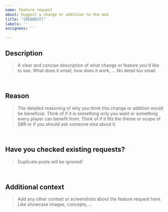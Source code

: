 ```yaml
---
name: Feature request
about: Suggest a change or addition to the mod
title: "[REQUEST]"
labels: ''
assignees: ''

---
```


## Description
> A clear and concise description of what change or feature you'd like to see. What does it entail, how does it work, ... No detail too small.

<br>

## Reason
> The detailed reasoning of why you think this change or addition would be beneficial. Think of if it is something only *you* want or something every player can benefit from. Think of if it fits the theme or scope of SBR or if you should ask someone else about it.

<br>

## Have you checked existing requests?
> Duplicate posts will be ignored!

<br>

## Additional context
> Add any other context or screenshots about the feature request here. Like showcase images, concepts, ...

<br>
